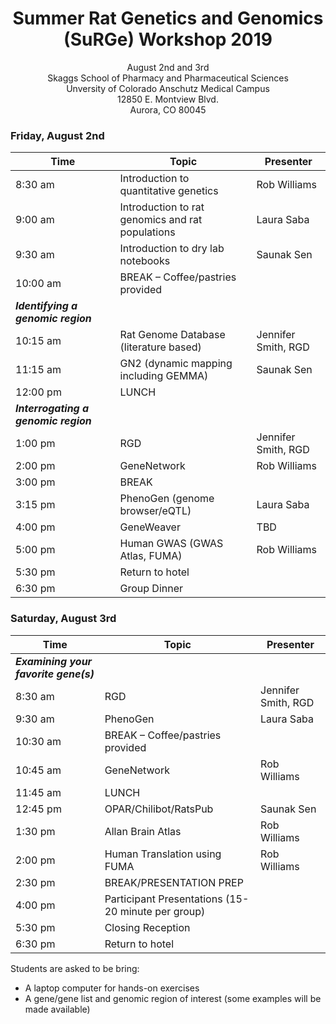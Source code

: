 <h1 style="text-align: center; font-size:2em">Summer Rat Genetics and Genomics (SuRGe) Workshop 2019</h1>  
<p style="text-align: center; font-size:1em">August 2nd and 3rd<br>Skaggs School of Pharmacy and Pharmaceutical Sciences<br>Unversity of Colorado Anschutz Medical Campus<br>12850 E. Montview Blvd.<br>Aurora, CO 80045</p>  

### Friday, August 2nd 

Time | Topic | Presenter
-----|-------|----------
8:30 am | Introduction to quantitative genetics | Rob Williams
9:00 am | Introduction to rat genomics and rat populations | Laura Saba
9:30 am | Introduction to dry lab notebooks | Saunak Sen
10:00 am | BREAK – Coffee/pastries provided |
 | ***Identifying a genomic region*** |
10:15 am | Rat Genome Database (literature based)	 | Jennifer Smith, RGD
11:15 am | GN2 (dynamic mapping including GEMMA) | Saunak Sen
12:00 pm | LUNCH |	
 | ***Interrogating a genomic region*** |
1:00 pm | RGD | 	Jennifer Smith, RGD
2:00 pm | GeneNetwork | Rob Williams
3:00 pm | BREAK	|
3:15 pm | PhenoGen (genome browser/eQTL) | Laura Saba
4:00 pm | GeneWeaver | TBD
5:00 pm | Human GWAS (GWAS Atlas, FUMA) | Rob Williams
5:30 pm  | Return to hotel	|
6:30 pm | Group Dinner	|

### Saturday, August 3rd 

Time | Topic | Presenter
-----|-------|----------
 | ***Examining your favorite gene(s)*** |
8:30 am | RGD | 	Jennifer Smith, RGD
9:30 am | PhenoGen | Laura Saba
10:30 am | BREAK – Coffee/pastries provided	|
10:45 am | GeneNetwork | Rob Williams
11:45 am | LUNCH	|
12:45 pm | OPAR/Chilibot/RatsPub | Saunak Sen
1:30 pm | Allan Brain Atlas | Rob Williams
2:00 pm | Human Translation using FUMA | Rob Williams
2:30 pm | BREAK/PRESENTATION PREP	|
4:00 pm | Participant Presentations (15-20 minute per group) |
5:30 pm | Closing Reception	|
6:30 pm | Return to hotel	|

Students are asked to be bring:

* A laptop computer for hands-on exercises
* A gene/gene list and genomic region of interest (some examples will be made available)

